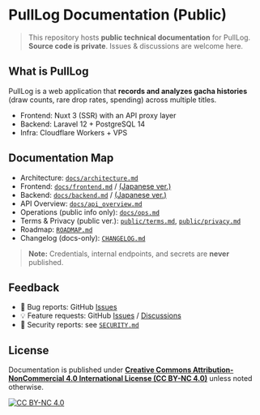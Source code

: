 # PullLog Documentation (Public)

> This repository hosts **public technical documentation** for PullLog.  
> **Source code is private**. Issues & discussions are welcome here.

## What is PullLog
PullLog is a web application that **records and analyzes gacha histories** (draw counts, rare drop rates, spending) across multiple titles.

- Frontend: Nuxt 3 (SSR) with an API proxy layer
- Backend: Laravel 12 + PostgreSQL 14
- Infra: Cloudflare Workers + VPS

## Documentation Map
- Architecture: [`docs/architecture.md`](docs/architecture.md)
- Frontend: [`docs/frontend.md`](docs/frontend.md) / [(Japanese ver.)](docs/frontend_ja.md)
- Backend: [`docs/backend.md`](docs/backend.md) / [(Japanese ver.)](docs/backend_ja.md)
- API Overview: [`docs/api_overview.md`](docs/api/overview.md)
- Operations (public info only): [`docs/ops.md`](docs/ops.md)
- Terms & Privacy (public ver.): [`public/terms.md`](public/terms.md), [`public/privacy.md`](public/privacy.md)
- Roadmap: [`ROADMAP.md`](ROADMAP.md)
- Changelog (docs-only): [`CHANGELOG.md`](CHANGELOG.md)

> **Note:** Credentials, internal endpoints, and secrets are **never** published.

## Feedback
- 🐞 Bug reports: GitHub [Issues](https://github.com/magicmethods/pulllog-docs/issues)
- 💡 Feature requests: GitHub [Issues](https://github.com/magicmethods/pulllog-docs/issues) / [Discussions](https://github.com/magicmethods/pulllog-docs/discussions)
- 🔐 Security reports: see [`SECURITY.md`](SECURITY.md)

## License
Documentation is published under [**Creative Commons Attribution-NonCommercial 4.0 International License (CC BY-NC 4.0)**](https://creativecommons.org/licenses/by-nc/4.0/) unless noted otherwise.

[![CC BY-NC 4.0](https://licensebuttons.net/l/by-nc/4.0/80x15.png)](https://creativecommons.org/licenses/by-nc/4.0/)
